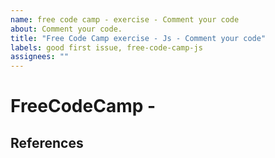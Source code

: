 ```yaml
---
name: free code camp - exercise - Comment your code
about: Comment your code.
title: "Free Code Camp exercise - Js - Comment your code"
labels: good first issue, free-code-camp-js
assignees: ""
---
```


# FreeCodeCamp <Topic> - <Exercise>


## References
